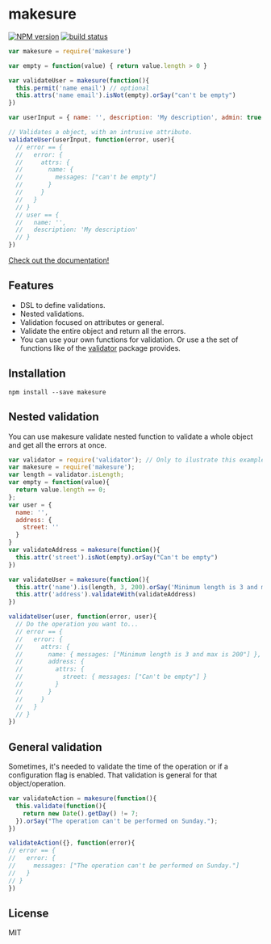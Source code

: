 # makesure

[![NPM version][npm-image]][npm-url]
[![build status][travis-image]][travis-url]

```js
var makesure = require('makesure')

var empty = function(value) { return value.length > 0 }

var validateUser = makesure(function(){
  this.permit('name email') // optional
  this.attrs('name email').isNot(empty).orSay("can't be empty")
})

var userInput = { name: '', description: 'My description', admin: true }

// Validates a object, with an intrusive attribute.
validateUser(userInput, function(error, user){
  // error == {
  //   error: {
  //     attrs: {
  //       name: {
  //         messages: ["can't be empty"]
  //       }
  //     }
  //   }
  // }
  // user == {
  //   name: '',
  //   description: 'My description'
  // }
})
```

[Check out the documentation!](https://github.com/sadjow/makesure)

##  Features

  * DSL to define validations.
  * Nested validations.
  * Validation focused on attributes or general.
  * Validate the entire object and return all the errors.
  * You can use your own functions for validation. Or use a the set of functions like of the [validator](https://github.com/chriso/validator.js) package provides.

##  Installation

```console
npm install --save makesure
```

## Nested validation

You can use makesure validate nested function to validate a whole object and get all the errors at once.

```js
var validator = require('validator'); // Only to ilustrate this example
var makesure = require('makesure');
var length = validator.isLength;
var empty = function(value){
  return value.length == 0;
};
var user = {
  name: '',
  address: {
    street: ''
  }
}
var validateAddress = makesure(function(){
  this.attr('street').isNot(empty).orSay("Can't be empty")
})

var validateUser = makesure(function(){
  this.attr('name').is(length, 3, 200).orSay('Minimum length is 3 and max is 200')
  this.attr('address').validateWith(validateAddress)
})

validateUser(user, function(error, user){
  // Do the operation you want to...
  // error == {
  //   error: {
  //     attrs: {
  //       name: { messages: ["Minimum length is 3 and max is 200"] },
  //       address: {
  //         attrs: {
  //           street: { messages: ["Can't be empty"] }
  //         }
  //       }
  //     }
  //   }
  // }
})
```

## General validation

Sometimes, it's needed to validate the time of the operation or if a configuration flag is enabled. That validation is general for that object/operation.

```js
var validateAction = makesure(function(){
  this.validate(function(){
    return new Date().getDay() != 7;
  }).orSay("The operation can't be performed on Sunday.");
})

validateAction({}, function(error){
// error == {
//   error: {
//     messages: ["The operation can't be performed on Sunday."]
//   }
// }
})
```


## License

MIT

[npm-image]: https://img.shields.io/npm/v/makesure.svg?style=flat-square
[npm-url]: https://npmjs.org/package/makesure
[travis-image]: https://img.shields.io/travis/sadjow/makesure/master.svg?style=flat-square
[travis-url]: https://travis-ci.org/sadjow/makesure
